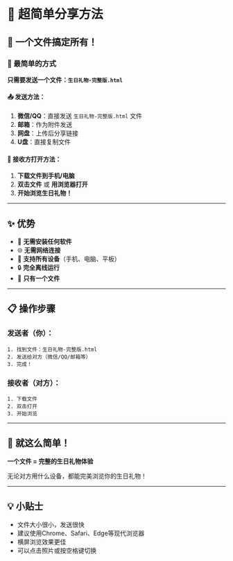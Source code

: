 # 🎁 超简单分享方法

## 📱 一个文件搞定所有！

### 🚀 最简单的方式

**只需要发送一个文件：`生日礼物-完整版.html`**

#### 📤 发送方法：
1. **微信/QQ**：直接发送 `生日礼物-完整版.html` 文件
2. **邮箱**：作为附件发送
3. **网盘**：上传后分享链接
4. **U盘**：直接复制文件

#### 📱 接收方打开方法：
1. **下载文件到手机/电脑**
2. **双击文件** 或 **用浏览器打开**
3. **开始浏览生日礼物！**

---

## ✨ 优势

- 🎯 **无需安装任何软件**
- 🌐 **无需网络连接**
- 📱 **支持所有设备**（手机、电脑、平板）
- 🔒 **完全离线运行**
- 💾 **只有一个文件**

---

## 📋 操作步骤

### 发送者（你）：
```
1. 找到文件：生日礼物-完整版.html
2. 发送给对方（微信/QQ/邮箱等）
3. 完成！
```

### 接收者（对方）：
```
1. 下载文件
2. 双击打开
3. 开始浏览
```

---

## 🎉 就这么简单！

**一个文件 = 完整的生日礼物体验**

无论对方用什么设备，都能完美浏览你的生日礼物！

---

## 💡 小贴士

- 文件大小很小，发送很快
- 建议使用Chrome、Safari、Edge等现代浏览器
- 横屏浏览效果更佳
- 可以点击照片或按空格键切换